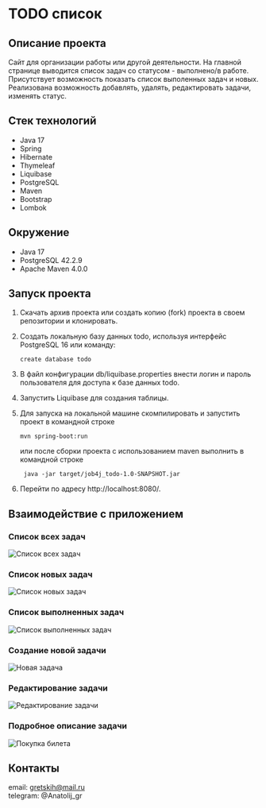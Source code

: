 # TODO список
## Описание проекта
Сайт для организации работы или другой деятельности.
На главной странице выводится список задач со статусом - выполнено/в работе.
Присутствует возможность показать список выполенных задач и новых.
Реализована возможность добавлять, удалять, редактировать задачи, изменять статус.

## Стек технологий
- Java 17
- Spring
- Hibernate
- Thymeleaf
- Liquibase
- PostgreSQL
- Maven
- Bootstrap
- Lombok

## Окружение
- Java 17
- PostgreSQL 42.2.9
- Apache Maven 4.0.0

## Запуск проекта
1. Скачать архив проекта или создать копию (fork) проекта в своем репозитории и клонировать.
2. Создать локальную базу данных todo, используя интерфейс PostgreSQL 16 или команду:

   ```create database todo```

3. В файл конфигурации db/liquibase.properties внести логин и пароль пользователя для доступа к базе данных todo.
4. Запустить Liquibase для создания таблицы.
5. Для запуска на локальной машине скомпилировать и запустить проект в командной строке

   ```mvn spring-boot:run```

   или после сборки проекта с использованием maven выполнить в командной строке

   ``` java -jar target/job4j_todo-1.0-SNAPSHOT.jar```
6. Перейти по адресу http://localhost:8080/.
## Взаимодействие с приложением

### Список всех задач
![Список всех задач](img/index.png)

### Список новых задач
![Список новых задач](img/new.png)

### Список выполненных задач
![Список выполненных задач](img/done.png)

### Создание новой задачи
![Новая задача](img/create.png)

### Редактирование задачи
![Редактирование задачи](img/edit.png)

### Подробное описание задачи
![Покупка билета](img/view.png)

## Контакты

email: gretskih@mail.ru <br/>
telegram: @Anatolij_gr